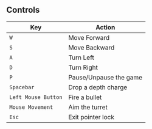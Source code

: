 ## Controls

| **Key**             | **Action**             |
| ------------------- | ---------------------- |
| `W`                 | Move Forward           |
| `S`                 | Move Backward          |
| `A`                 | Turn Left              |
| `D`                 | Turn Right             |
| `P`                 | Pause/Unpause the game |
| `Spacebar`          | Drop a depth charge    |
| `Left Mouse Button` | Fire a bullet          |
| `Mouse Movement`    | Aim the turret         |
| `Esc`               | Exit pointer lock      |